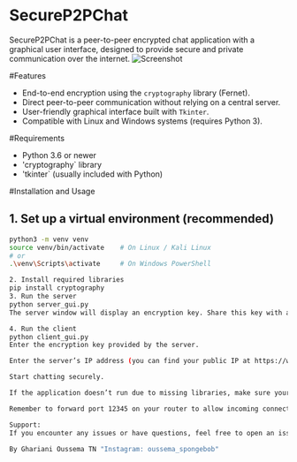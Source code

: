 # SecureP2PChat

SecureP2PChat is a peer-to-peer encrypted chat application with a graphical user interface, designed to provide secure and private communication over the internet.
![Screenshot](screenshot.png)

#Features

- End-to-end encryption using the `cryptography` library (Fernet).
- Direct peer-to-peer communication without relying on a central server.
- User-friendly graphical interface built with `Tkinter`.
- Compatible with Linux and Windows systems (requires Python 3).

 #Requirements

- Python 3.6 or newer
- 'cryptography` library
- 'tkinter` (usually included with Python)

#Installation and Usage

## 1. Set up a virtual environment (recommended)

```bash
python3 -m venv venv
source venv/bin/activate    # On Linux / Kali Linux
# or
.\venv\Scripts\activate     # On Windows PowerShell

2. Install required libraries
pip install cryptography
3. Run the server
python server_gui.py
The server window will display an encryption key. Share this key with anyone you want to chat with.

4. Run the client
python client_gui.py
Enter the encryption key provided by the server.

Enter the server’s IP address (you can find your public IP at https://whatismyipaddress.com/).

Start chatting securely.

If the application doesn’t run due to missing libraries, make sure your virtual environment is activated and the dependencies are installed as described above.

Remember to forward port 12345 on your router to allow incoming connections to the server.

Support:
If you encounter any issues or have questions, feel free to open an issue in this repository.

By Ghariani Oussema TN "Instagram: oussema_spongebob"

